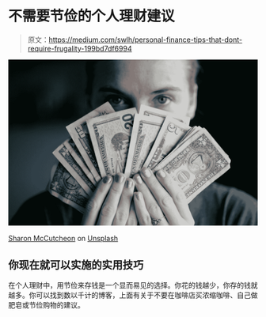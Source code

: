 # 不需要节俭的个人理财建议

> 原文：<https://medium.com/swlh/personal-finance-tips-that-dont-require-frugality-199bd7df6994>

![](img/c5bbbed298afcef94adcebdaab1a0a9d.png)

[Sharon McCutcheon](https://unsplash.com/@sharonmccutcheon?utm_source=medium&utm_medium=referral) on [Unsplash](https://unsplash.com?utm_source=medium&utm_medium=referral)

## 你现在就可以实施的实用技巧

在个人理财中，用节俭来存钱是一个显而易见的选择。你花的钱越少，你存的钱就越多。你可以找到数以千计的博客，上面有关于不要在咖啡店买浓缩咖啡、自己做肥皂或节俭购物的建议。